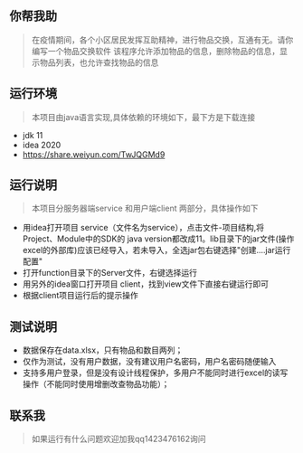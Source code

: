 ## 你帮我助
> 在疫情期间，各个小区居民发挥互助精神，进行物品交换，互通有无。请你编写一个物品交换软件
该程序允许添加物品的信息，删除物品的信息，显示物品列表，也允许查找物品的信息



## 运行环境
> 本项目由java语言实现,具体依赖的环境如下，最下方是下载连接
* jdk 11
* idea 2020
* https://share.weiyun.com/TwJQGMd9



## 运行说明
> 本项目分服务器端service 和用户端client 两部分，具体操作如下
* 用idea打开项目 service（文件名为service），点击文件-项目结构,将Project、Module中的SDK的 java version都改成11。lib目录下的jar文件(操作excel的外部库)应该已经导入，若未导入，全选jar包右键选择"创建....jar运行配置"
* 打开function目录下的Server文件，右键选择运行
* 用另外的idea窗口打开项目 client，找到view文件下直接右键运行即可
* 根据client项目运行后的提示操作



## 测试说明
* 数据保存在data.xlsx，只有物品和数目两列；
* 仅作为测试，没有用户数据，没有建议用户名密码，用户名密码随便输入
* 支持多用户登录，但是没有设计线程保护，多用户不能同时进行excel的读写操作（不能同时使用增删改查物品功能）；  

 


## 联系我
> 如果运行有什么问题欢迎加我qq1423476162询问
